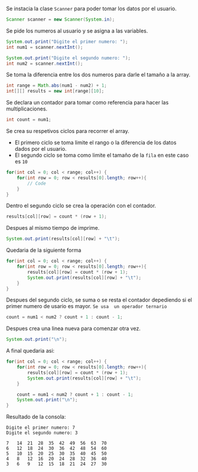 Se instacia la clase `Scanner` para poder tomar los datos por el usuario.

```java
Scanner scanner = new Scanner(System.in);
```

Se pide los numeros al usuario y se asigna a las variables.

```java
System.out.print("Digite el primer numero: ");
int num1 = scanner.nextInt();

System.out.print("Digite el segundo numero: ");
int num2 = scanner.nextInt();
```
Se toma la diferencia entre los dos numeros para darle el tamaño a la array.
```java
int range = Math.abs(num1 - num2) + 1;
int[][] results = new int[range][10];
```
Se declara un contador para tomar como referencia para hacer las multiplicaciones.
```java
int count = num1;
```
Se crea su respetivos ciclos para recorrer el array.
- El primero ciclo se toma limite el rango o la diferencia de los datos dados por el usuario.
- El segundo ciclo se toma como limite el tamaño de la `fila` en este caso es `10`
```java
for(int col = 0; col < range; col++) {
    for(int row = 0; row < results[0].length; row++){
        // Code
    }
}
```
Dentro el segundo ciclo se crea la operación con el contador.

```java
results[col][row] = count * (row + 1);
```
Despues al mismo tiempo de imprime.
```java
System.out.print(results[col][row] + "\t");
```
Quedaria de la siguiente forma
```java
for(int col = 0; col < range; col++) {
    for(int row = 0; row < results[0].length; row++){
        results[col][row] = count * (row + 1);
        System.out.print(results[col][row] + "\t");
    }
}
```

Despues del segundo ciclo, se suma o se resta el contador depediendo si el primer numero de usario es mayor.
`Se usa  un operador ternario`
```java
count = num1 < num2 ? count + 1 : count - 1;
```
Despues crea una linea nueva para comenzar otra vez.
```java
System.out.print("\n");
```

A final quedaria asi:
```java
for(int col = 0; col < range; col++) {
    for(int row = 0; row < results[0].length; row++){
        results[col][row] = count * (row + 1);
        System.out.print(results[col][row] + "\t");
    }

    count = num1 < num2 ? count + 1 : count - 1;
    System.out.print("\n");
}
```

Resultado de la consola:

```shell
Digite el primer numero: 7
Digite el segundo numero: 3

7	14	21	28	35	42	49	56	63	70	
6	12	18	24	30	36	42	48	54	60	
5	10	15	20	25	30	35	40	45	50	
4	8	12	16	20	24	28	32	36	40	
3	6	9	12	15	18	21	24	27	30
```